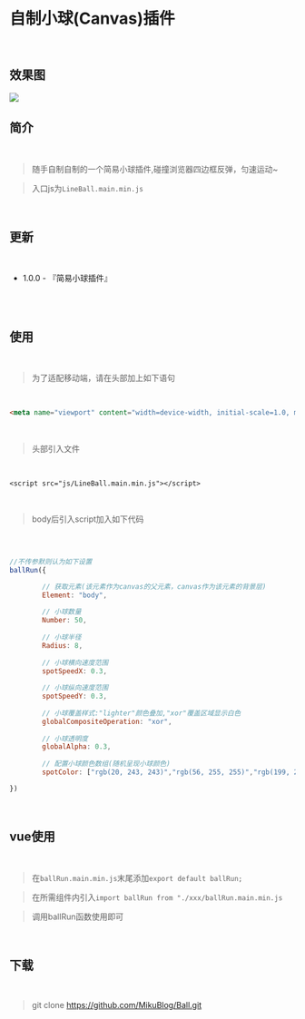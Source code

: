 # 自制小球(Canvas)插件

<br/>

## 效果图

<img src="https://mikuimg.oss-cn-shenzhen.aliyuncs.com/Plugin/Ball/pic.jpg"> 

<br/>

## 简介

<br/>

>随手自制自制的一个简易小球插件,碰撞浏览器四边框反弹，匀速运动~

>入口js为```LineBall.main.min.js```

<br/>

## 更新

<br/>

- 1.0.0 - 『简易小球插件』

<br/>

<br/>

## 使用

<br/>

>为了适配移动端，请在头部加上如下语句

<br/>

```html
<meta name="viewport" content="width=device-width, initial-scale=1.0, maximum-scale=1.0, user-scalable=no">
```

<br/>

>头部引入文件

<br/>

```
<script src="js/LineBall.main.min.js"></script>
```

<br/>

>body后引入script加入如下代码

<br/>

```js

//不传参默则认为如下设置
ballRun({

        // 获取元素(该元素作为canvas的父元素，canvas作为该元素的背景层)
        Element: "body",
		
        // 小球数量
        Number: 50,
		
        // 小球半径
        Radius: 8,
		
        // 小球横向速度范围
        spotSpeedX: 0.3,
		
        // 小球纵向速度范围
        spotSpeedY: 0.3,
		
        // 小球覆盖样式:"lighter"颜色叠加,"xor"覆盖区域显示白色
        globalCompositeOperation: "xor",
		
        // 小球透明度
        globalAlpha: 0.3,
		
        // 配置小球颜色数组(随机呈现小球颜色)
        spotColor: ["rgb(20, 243, 243)","rgb(56, 255, 255)","rgb(199, 255, 255)"]

})

```

<br/>

## vue使用

<br/>

>在```ballRun.main.min.js```末尾添加```export default ballRun;```

>在所需组件内引入```import ballRun from "./xxx/ballRun.main.min.js```

>调用ballRun函数使用即可

<br/>

## 下载

<br/>

>git clone https://github.com/MikuBlog/Ball.git



